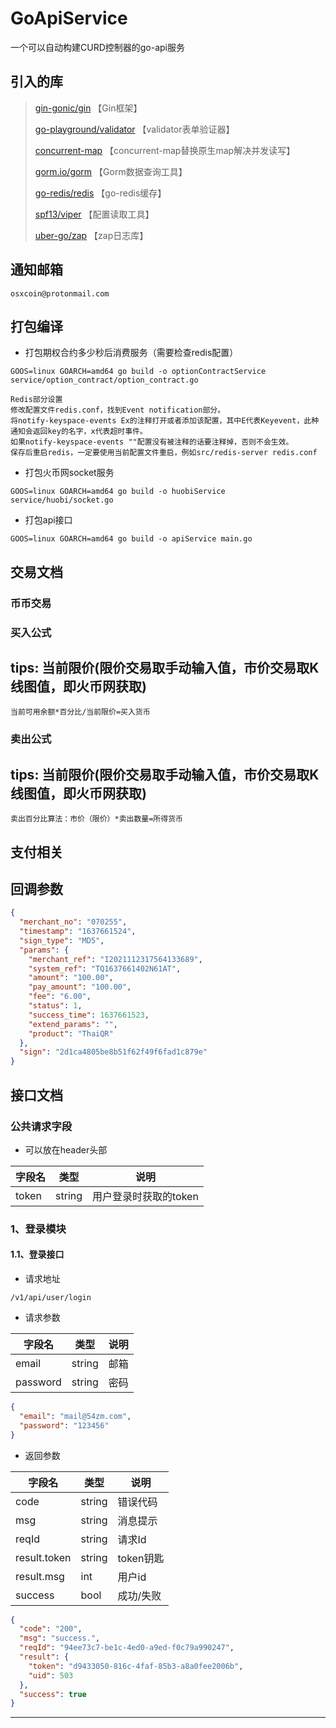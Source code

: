 # GoApiService

一个可以自动构建CURD控制器的go-api服务

## 引入的库

> [gin-gonic/gin](https://github.com/gin-gonic/gin)   【Gin框架】
>
> [go-playground/validator](https://github.com/go-playground/validator)   【validator表单验证器】
>
> [concurrent-map](https://github.com/orcaman/concurrent-map)   【concurrent-map替换原生map解决并发读写】
>
> [gorm.io/gorm](https://gorm.io/gorm)   【Gorm数据查询工具】
>
> [go-redis/redis](https://github.com/go-redis/redis)   【go-redis缓存】
>
> [spf13/viper](https://github.com/spf13/viper)   【配置读取工具】
>
> [uber-go/zap](https://github.com/uber-go/zap)   【zap日志库】
>
>

## 通知邮箱

    osxcoin@protonmail.com

## 打包编译

- 打包期权合约多少秒后消费服务（需要检查redis配置）

```shell
GOOS=linux GOARCH=amd64 go build -o optionContractService service/option_contract/option_contract.go
```

    Redis部分设置
    修改配置文件redis.conf，找到Event notification部分。
    将notify-keyspace-events Ex的注释打开或者添加该配置，其中E代表Keyevent，此种通知会返回key的名字，x代表超时事件。
    如果notify-keyspace-events ""配置没有被注释的话要注释掉，否则不会生效。
    保存后重启redis，一定要使用当前配置文件重启，例如src/redis-server redis.conf

- 打包火币网socket服务

```shell
GOOS=linux GOARCH=amd64 go build -o huobiService service/huobi/socket.go
```

- 打包api接口

```shell
GOOS=linux GOARCH=amd64 go build -o apiService main.go
```

## 交易文档

### 币币交易

### 买入公式

## tips: 当前限价(限价交易取手动输入值，市价交易取K线图值，即火币网获取)

```shell
当前可用余额*百分比/当前限价=买入货币
```

### 卖出公式

## tips: 当前限价(限价交易取手动输入值，市价交易取K线图值，即火币网获取)

```shell
卖出百分比算法：市价（限价）*卖出数量=所得货币
```

## 支付相关

## 回调参数

```json
{
  "merchant_no": "070255",
  "timestamp": "1637661524",
  "sign_type": "MD5",
  "params": {
    "merchant_ref": "I2021112317564133689",
    "system_ref": "TQ1637661402N61AT",
    "amount": "100.00",
    "pay_amount": "100.00",
    "fee": "6.00",
    "status": 1,
    "success_time": 1637661523,
    "extend_params": "",
    "product": "ThaiQR"
  },
  "sign": "2d1ca4805be8b51f62f49f6fad1c879e"
}
```

## 接口文档

### 公共请求字段

- 可以放在header头部

| 字段名      | 类型   | 说明                  |
| ----------- | ------ | --------------------- |
| token | string | 用户登录时获取的token |

### 1、登录模块

#### 1.1、登录接口

- 请求地址

```url
/v1/api/user/login
```

- 请求参数

| 字段名   | 类型   | 说明   |
| -------- | ------ | ------ |
| email | string | 邮箱 |
| password | string | 密码   |

```json
{
  "email": "mail@54zm.com",
  "password": "123456"
}
```

- 返回参数

| 字段名     | 类型     | 说明      |
| ---------- | -------- | --------- |
| code       | string      | 错误代码  |
| msg       | string |     消息提示      |
| reqId       | string |     请求Id     |
| result.token | string   | token钥匙 |
| result.msg   | int   | 用户id  |
| success   | bool   | 成功/失败  |

```json
{
  "code": "200",
  "msg": "success.",
  "reqId": "94ee73c7-be1c-4ed0-a9ed-f0c79a990247",
  "result": {
    "token": "d9433050-816c-4faf-85b3-a8a0fee2006b",
    "uid": 503
  },
  "success": true
}
```

---

